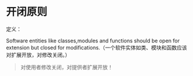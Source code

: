 # 开闭原则

定义：

Software entities like classes,modules and functions should be open for extension but closed for modifications.（一个软件实体如类、模块和函数应该对扩展开放，对修改关闭。）

> 对使用者修改关闭，对提供者扩展开放！

